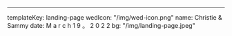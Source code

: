 ---
templateKey: landing-page
wedIcon: "/img/wed-icon.png"
name: Christie & Sammy
date: M a r c h 1 9 。 2 0 2 2
bg: "/img/landing-page.jpeg"